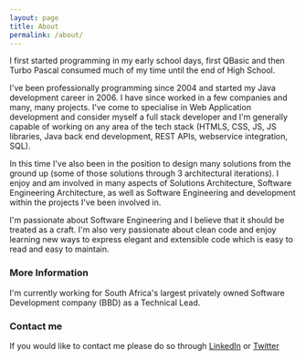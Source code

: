 ```yaml
---
layout: page
title: About
permalink: /about/
---
```


I first started programming in my early school days, first QBasic and then Turbo Pascal consumed much of my time until the end of High School.

I've been professionally programming since 2004 and started my Java development career in 2006. I have since worked in a few companies and many, many projects. I've come to specialise in Web Application development and consider myself a full stack developer and I'm generally capable of working on any area of the tech stack (HTMLS, CSS, JS, JS libraries, Java back end development, REST APIs, webservice integration, SQL).

In this time I've also been in the position to design many solutions from the ground up (some of those solutions through 3 architectural iterations). I enjoy and am involved in many aspects of Solutions Architecture, Software Engineering Architecture, as well as Software Engineering and development within the projects I've been involved in.

I'm passionate about Software Engineering and I believe that it should be treated as a craft. I'm also very passionate about clean code and enjoy learning new ways to express elegant and extensible code which is easy to read and easy to maintain.

### More Information

I'm currently working for South Africa's largest privately owned Software Development company (BBD) as a Technical Lead.

### Contact me

If you would like to contact me please do so through [LinkedIn](https://www.linkedin.com/in/michael-labuschagne-3188297/) or [Twitter](https://twitter.com/kel3vr4)

